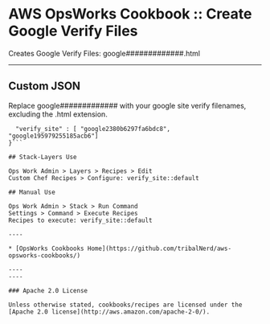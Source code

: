# AWS OpsWorks Cookbook :: Create Google Verify Files

Creates Google Verify Files: google#############.html

----

## Custom JSON

Replace google############# with your google site verify filenames, excluding the .html extension.

```{
  "verify_site" : [ "google2380b6297fa6bdc8", "google195979255185acb6"]
}```

## Stack-Layers Use

Ops Work Admin > Layers > Recipes > Edit
Custom Chef Recipes > Configure: verify_site::default

## Manual Use

Ops Work Admin > Stack > Run Command
Settings > Command > Execute Recipes
Recipes to execute: verify_site::default

----

* [OpsWorks Cookbooks Home](https://github.com/tribalNerd/aws-opsworks-cookbooks/)

----
----

### Apache 2.0 License

Unless otherwise stated, cookbooks/recipes are licensed under the [Apache 2.0 license](http://aws.amazon.com/apache-2-0/).